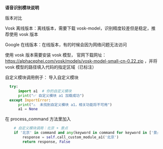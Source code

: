 **语音识别模块说明**

版本对比

Vosk 离线版本：离线版本，需要下载 vosk-model，识别精度较差但是稳定，推荐使用 vosk 版本

Google 在线版本：在线版本，有的时候会因为网络问题无法访问

使用 vosk 版本需要安装 vosk 模型， 官网下载网址：https://alphacephei.com/vosk/models/vosk-model-small-cn-0.22.zip ，并将 vosk 模型的路径填入代码的指定区域（已标注）


自定义模块调用例子：
导入自定义模块
```python
  try:
      import a1  # 你的自定义模块
      print("✅ 自定义模块 a1 加载成功")
  except ImportError:
      print("⚠️  未找到自定义模块 a1，相关功能将不可用")
      a1 = None
```

在 process_command 方法里加入

```python
    # 自定义模块调用：北京 + 景点
    if '北京' in command and any(keyword in command for keyword in ['景点', '旅游', '好玩', '玩什么']):
        response = self.call_custom_module_a1('北京')
        return response, False
```
